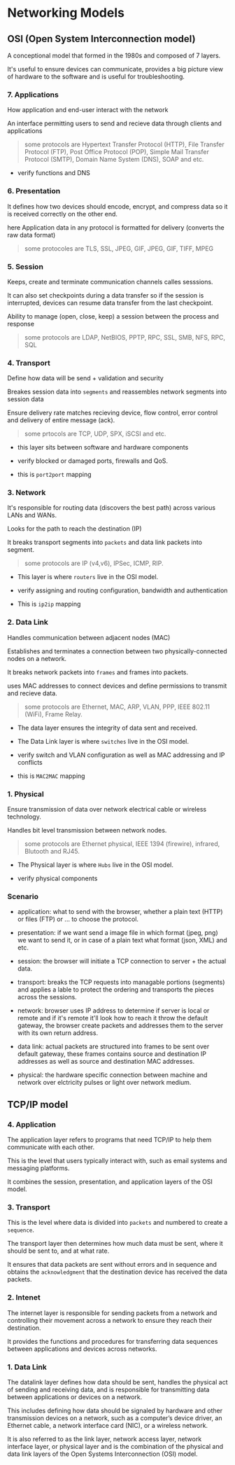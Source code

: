 # Networking Models

## OSI (Open System Interconnection model)

A conceptional model that formed in the 1980s and composed of 7 layers.

It's useful to ensure devices can communicate, provides a big picture view of hardware to the software and is useful for troubleshooting.

### 7. Applications

How application and end-user interact with the network

An interface permitting users to send and recieve data through clients and applications

> some protocols are Hypertext Transfer Protocol (HTTP), File Transfer Protocol (FTP), Post Office Protocol (POP), Simple Mail Transfer Protocol (SMTP), Domain Name System (DNS), SOAP and etc.

- verify functions and DNS

### 6. Presentation

It defines how two devices should encode, encrypt, and compress data so it is received correctly on the other end.

here Application data in any protocol is formatted for delivery (converts the raw data format)

> some protocoles are TLS, SSL, JPEG, GIF, JPEG, GIF, TIFF, MPEG

### 5. Session

Keeps, create and terminate communication channels calles sesssions.

It can also set checkpoints during a data transfer so if the session is interrupted, devices can resume data transfer from the last checkpoint.

Ability to manage (open, close, keep) a session between the process and response

> some protocols are LDAP, NetBIOS, PPTP, RPC, SSL, SMB, NFS, RPC, SQL

### 4. Transport

Define how data will be send + validation and security

Breakes session data into `segments` and reassembles network segments into session data

Ensure delivery rate matches recieving device, flow control, error control and delivery of entire message (ack).

> some prtocols are TCP, UDP, SPX, iSCSI and etc.

- this layer sits between software and hardware components

- verify blocked or damaged ports, firewalls and QoS.

- this is `port2port` mapping

### 3. Network

It's responsible for routing data (discovers the best path) across various LANs and WANs.

Looks for the path to reach the destination (IP)

It breaks transport segments into `packets` and data link packets into segment.

> some protocols are IP (v4,v6), IPSec, ICMP, RIP.

- This layer is where `routers` live in the OSI model.

- verify assigning and routing configuration, bandwidth and authentication

- This is `ip2ip` mapping

### 2. Data Link

Handles communication between adjacent nodes (MAC)

Establishes and terminates a connection between two physically-connected nodes on a network.

It breaks network packets into `frames` and frames into packets.

uses MAC addresses to connect devices and define permissions to transmit and recieve data.

> some protocols are Ethernet, MAC, ARP, VLAN, PPP, IEEE 802.11 (WiFi), Frame Relay.

- The data layer ensures the integrity of data sent and received.

- The Data Link layer is where `switches` live in the OSI model.

- verify switch and VLAN configuration as well as MAC addressing and IP conflicts

- this is `MAC2MAC` mapping

### 1. Physical

Ensure transmission of data over network electrical cable or wireless technology.

Handles bit level transmission between network nodes.

> some protocols are Ethernet physical, IEEE 1394 (firewire), infrared, Blutooth and RJ45.

- The Physical layer is where `Hubs` live in the OSI model.

- verify physical components

### Scenario

- application: what to send with the browser, whether a plain text (HTTP) or files (FTP) or ... to choose the protocol.

- presentation: if we want send a image file in which format (jpeg, png) we want to send it, or in case of a plain text what format (json, XML) and etc.

- session: the browser will initiate a TCP connection to server + the actual data.

- transport: breaks the TCP requests into managable portions (segments) and applies a lable to protect the ordering and transports the pieces across the sessions.

- network: browser uses IP address to determine if server is local or remote and if it's remote it'll look how to reach it throw the default gateway, the browser create packets and addresses them to the server with its own return address.

- data link: actual packets are structured into frames to be sent over default gateway, these frames contains source and destination IP addresses as well as source and destination MAC addresses.

- physical: the hardware specific connection between machine and network over elctricity pulses or light over network medium.

## TCP/IP model

### 4. Application

The application layer refers to programs that need TCP/IP to help them communicate with each other.

This is the level that users typically interact with, such as email systems and messaging platforms.

It combines the session, presentation, and application layers of the OSI model.

### 3. Transport

This is the level where data is divided into `packets` and numbered to create a `sequence`.

The transport layer then determines how much data must be sent, where it should be sent to, and at what rate.

It ensures that data packets are sent without errors and in sequence and obtains the `acknowledgment` that the destination device has received the data packets.

### 2. Intenet

The internet layer is responsible for sending packets from a network and controlling their movement across a network to ensure they reach their destination.

It provides the functions and procedures for transferring data sequences between applications and devices across networks.

### 1. Data Link

The datalink layer defines how data should be sent, handles the physical act of sending and receiving data, and is responsible for transmitting data between applications or devices on a network.

This includes defining how data should be signaled by hardware and other transmission devices on a network, such as a computer’s device driver, an Ethernet cable, a network interface card (NIC), or a wireless network.

It is also referred to as the link layer, network access layer, network interface layer, or physical layer and is the combination of the physical and data link layers of the Open Systems Interconnection (OSI) model.

